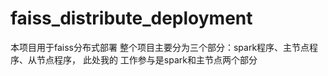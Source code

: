 # faiss_distribute_deployment
本项目用于faiss分布式部署
整个项目主要分为三个部分：spark程序、主节点程序、从节点程序，
此处我的 工作参与是spark和主节点两个部分
